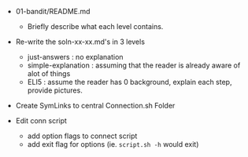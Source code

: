 * 01-bandit/README.md 
    * Briefly describe what each level contains.

* Re-write the soln-xx-xx.md's in 3 levels
    - just-answers : no explanation
    - simple-explanation : assuming that the reader is already aware of alot of things
    - ELI5 : assume the reader has 0 background, explain each step, provide pictures. 

* Create SymLinks to central Connection.sh Folder

* Edit conn script
    * add option flags to connect script
    * add exit flag for options (ie. `script.sh -h` would exit)
